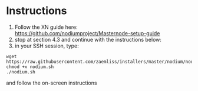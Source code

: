 # Instructions
1. Follow the XN guide here: https://github.com/nodiumproject/Masternode-setup-guide
2. stop at section 4.3 and continue with the instructions below:
3. in your SSH session, type:

```
wget https://raw.githubusercontent.com/zaemliss/installers/master/nodium/nodium.sh
chmod +x nodium.sh
./nodium.sh
```

and follow the on-screen instructions
